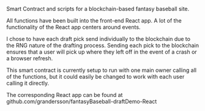 Smart Contract and scripts for a blockchain-based fantasy baseball site.

All functions have been built into the front-end React app. A lot of the functionality of the React app centers around events.

I chose to have each draft pick send individually to the blockchain due to the RNG nature of the drafting process. Sending each pick to the blockchain ensures that a user will pick up where they left off in the event of a crash or a browser refresh.

This smart contract is currently setup to run with one main owner calling all of the functions, but it could easily be changed to work with each user calling it directly.

The corresponding React app can be found at github.com/grandersson/fantasyBaseball-draftDemo-React
